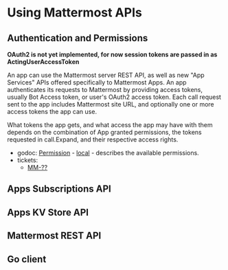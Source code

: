 # Using Mattermost APIs

## Authentication and Permissions

**OAuth2 is not yet implemented, for now session tokens are passed in as ActingUserAccessToken**

An app can use the Mattermost server REST API, as well as new "App Services" APIs offered specifically to Mattermost Apps. An app authenticates its requests to Mattermost by providing access tokens, usually Bot Access token, or user's OAuth2 access token. Each call request sent to the app includes Mattermost site URL, and optionally one or more access tokens the app can use.

What tokens the app gets, and what access the app may have with them depends on the combination of App granted permissions, the tokens requested in call.Expand, and their respective access rights.

- godoc: [Permission](https://pkg.go.dev/github.com/mattermost/mattermost-plugin-apps/apps#Permission) -
  [local](http://localhost:6060/pkg/github.com/mattermost/mattermost-plugin-apps/apps#Permission) -
  describes the available permissions.
- tickets:
  - [MM-??]()

## Apps Subscriptions API

## Apps KV Store API

## Mattermost REST API

## Go client


